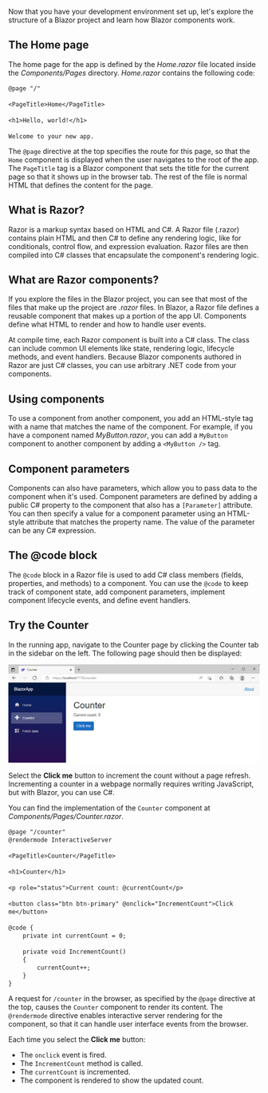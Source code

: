 Now that you have your development environment set up, let's explore the structure of a Blazor project and learn how Blazor components work.

## The Home page

The home page for the app is defined by the *Home.razor* file located inside the *Components/Pages* directory. *Home.razor* contains the following code:

```razor
@page "/"

<PageTitle>Home</PageTitle>

<h1>Hello, world!</h1>

Welcome to your new app.
```

The `@page` directive at the top specifies the route for this page, so that the `Home` component is displayed when the user navigates to the root of the app. The `PageTitle` tag is a Blazor component that sets the title for the current page so that it shows up in the browser tab. The rest of the file is normal HTML that defines the content for the page.

## What is Razor?

Razor is a markup syntax based on HTML and C#. A Razor file (.razor) contains plain HTML and then C# to define any rendering logic, like for conditionals, control flow, and expression evaluation. Razor files are then compiled into C# classes that encapsulate the component's rendering logic.

## What are Razor components?

If you explore the files in the Blazor project, you can see that most of the files that make up the project are *.razor* files. In Blazor, a Razor file defines a reusable component that makes up a portion of the app UI. Components define what HTML to render and how to handle user events.

At compile time, each Razor component is built into a C# class. The class can include common UI elements like state, rendering logic, lifecycle methods, and event handlers. Because Blazor components authored in Razor are just C# classes, you can use arbitrary .NET code from your components.

## Using components

To use a component from another component, you add an HTML-style tag with a name that matches the name of the component. For example, if you have a component named *MyButton.razor*, you can add a `MyButton` component to another component by adding a `<MyButton />` tag.

## Component parameters

Components can also have parameters, which allow you to pass data to the component when it's used. Component parameters are defined by adding a public C# property to the component that also has a `[Parameter]` attribute. You can then specify a value for a component parameter using an HTML-style attribute that matches the property name. The value of the parameter can be any C# expression.

## The @code block

The `@code` block in a Razor file is used to add C# class members (fields, properties, and methods) to a component. You can use the `@code` to keep track of component state, add component parameters, implement component lifecycle events, and define event handlers.

## Try the Counter

In the running app, navigate to the Counter page by clicking the Counter tab in the sidebar on the left. The following page should then be displayed:

![Counter Screenshot.](../media/counter.png)

Select the **Click me** button to increment the count without a page refresh. Incrementing a counter in a webpage normally requires writing JavaScript, but with Blazor, you can use C#.

You can find the implementation of the `Counter` component at *Components/Pages/Counter.razor*.

```razor
@page "/counter"
@rendermode InteractiveServer

<PageTitle>Counter</PageTitle>

<h1>Counter</h1>

<p role="status">Current count: @currentCount</p>

<button class="btn btn-primary" @onclick="IncrementCount">Click me</button>

@code {
    private int currentCount = 0;

    private void IncrementCount()
    {
        currentCount++;
    }
}
```

A request for `/counter` in the browser, as specified by the `@page` directive at the top, causes the `Counter` component to render its content. The `@rendermode` directive enables interactive server rendering for the component, so that it can handle user interface events from the browser.

Each time you select the **Click me** button:

- The `onclick` event is fired.
- The `IncrementCount` method is called.
- The `currentCount` is incremented.
- The component is rendered to show the updated count.
